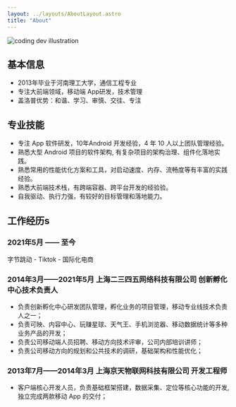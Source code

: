 ```yaml
---
layout: ../layouts/AboutLayout.astro
title: "About"
---
```


<div>
  <img src="/assets/logo.png" class="sm:w-1/6 mx-auto ml-0" alt="coding dev illustration">
</div>

## 基本信息

- 2013年毕业于河南理工大学，通信工程专业
- 专注大前端领域，移动端 App研发，技术管理
- 盖洛普优势：和谐、学习、审慎、交往、专注

## 专业技能

- 专注 App 软件研发，10年Android 开发经验，4 年 10 人以上团队管理经验。
- 熟悉大型 Android 项目的软件架构, 有复杂项目的架构治理、组件化落地实践。
- 熟悉常用的性能优化方案和工具，对启动速度、内存、流畅度等有丰富的实践经验。
- 熟悉大前端技术栈，有跨端容器、跨平台开发的经验验。
- 自我驱动、执行力强，有较好的目标管理和落地能力。

## 工作经历s

### 2021年5月 —— 至今

字节跳动 - Tiktok - 国际化电商

### 2014年3月——2021年5月 上海二三四五网络科技有限公司 创新孵化中心技术负责人

- 负责创新孵化中心研发团队管理，孵化业务的项目管理，移动专业线技术负责人之一；
- 负责可映、内容中心、玩赚星球、天气王、手机浏览器、移动数据统计等多种业务产品的开发；
- 负责公司移动端人员招聘、移动方向技术评审，公司内部培训讲师；
- 负责公司移动方向的规划和公共技术的调研，基础架构和性能优化；

### 2013年7月——2014年3月 上海京天物联网科技有限公司 开发工程师

- 客户端核心开发人员，负责基础框架搭建，数据采集、定位等核心功能的开发,独立完成两款移动 App 的交付；
